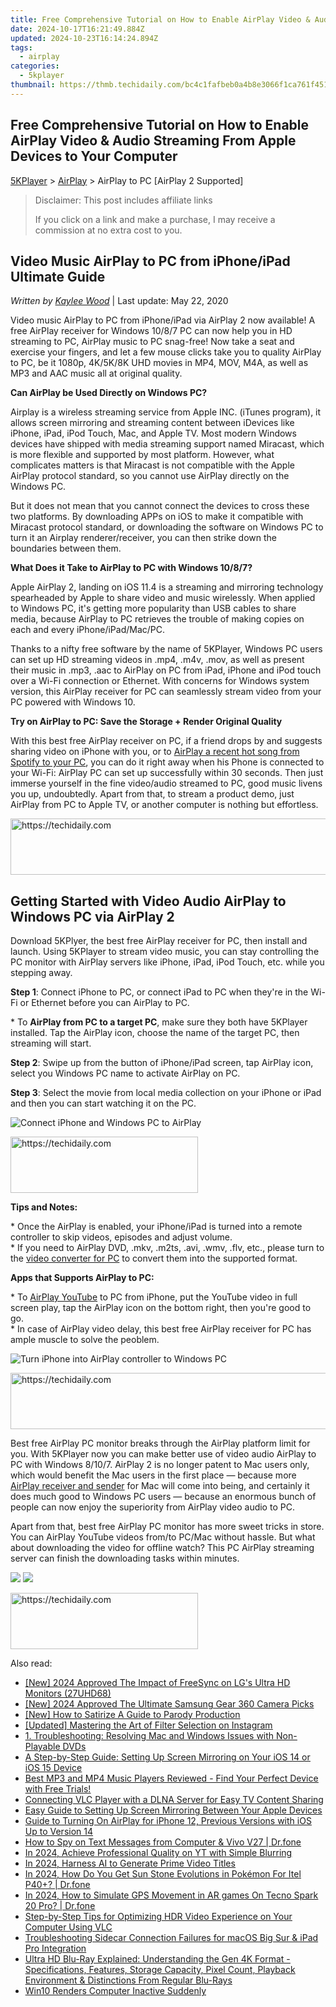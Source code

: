 ```yaml
---
title: Free Comprehensive Tutorial on How to Enable AirPlay Video & Audio Streaming From Apple Devices to Your Computer
date: 2024-10-17T16:21:49.884Z
updated: 2024-10-23T16:14:24.894Z
tags:
  - airplay
categories:
  - 5kplayer
thumbnail: https://thmb.techidaily.com/bc4c1fafbeb0a4b8e3066f1ca761f451b6c08fbe8e8ce84b7a7a9649ff05ac95.jpg
---
```


## Free Comprehensive Tutorial on How to Enable AirPlay Video & Audio Streaming From Apple Devices to Your Computer

[5KPlayer](https://tools.techidaily.com/5kplayer/products/) \> [AirPlay](https://tools.techidaily.com/5kplayer/airplay/) \> AirPlay to PC \[AirPlay 2 Supported\]

>  Disclaimer: This post includes affiliate links
>
>  If you click on a link and make a purchase, I may receive a commission at no extra cost to you.
>

## Video Music AirPlay to PC from iPhone/iPad Ultimate Guide

 _Written by [Kaylee Wood](https://www.quora.com/profile/Amanda-Hu-21)_ | Last update: May 22, 2020

Video music AirPlay to PC from iPhone/iPad via AirPlay 2 now available! A free AirPlay receiver for Windows 10/8/7 PC can now help you in HD streaming to PC, AirPlay music to PC snag-free! Now take a seat and exercise your fingers, and let a few mouse clicks take you to quality AirPlay to PC, be it 1080p, 4K/5K/8K UHD movies in MP4, MOV, M4A, as well as MP3 and AAC music all at original quality. 

 **Can AirPlay be Used Directly on Windows PC?**

Airplay is a wireless streaming service from Apple INC. (iTunes program), it allows screen mirroring and streaming content between iDevices like iPhone, iPad, iPod Touch, Mac, and Apple TV. Most modern Windows devices have shipped with media streaming support named Miracast, which is more flexible and supported by most platform. However, what complicates matters is that Miracast is not compatible with the Apple AirPlay protocol standard, so you cannot use AirPlay directly on the Windows PC.

But it does not mean that you cannot connect the devices to cross these two platforms. By downloading APPs on iOS to make it compatible with Miracast protocol standard, or downloading the software on Windows PC to turn it an Airplay renderer/receiver, you can then strike down the boundaries between them. 

**What Does it Take to AirPlay to PC with Windows 10/8/7?**

Apple AirPlay 2, landing on iOS 11.4 is a streaming and mirroring technology spearheaded by Apple to share video and music wirelessly. When applied to Windows PC, it's getting more popularity than USB cables to share media, because AirPlay to PC retrieves the trouble of making copies on each and every iPhone/iPad/Mac/PC.

Thanks to a nifty free software by the name of 5KPlayer, Windows PC users can set up HD streaming videos in .mp4, .m4v, .mov, as well as present their music in .mp3, .aac to AirPlay on PC from iPad, iPhone and iPod touch over a Wi-Fi connection or Ethernet. With concerns for Windows system version, this AirPlay receiver for PC can seamlessly stream video from your PC powered with Windows 10\. 

**Try on AirPlay to PC: Save the Storage + Render Original Quality**

With this best free AirPlay receiver on PC, if a friend drops by and suggests sharing video on iPhone with you, or to [AirPlay a recent hot song from Spotify to your PC](https://tools.techidaily.com/5kplayer/airplay/), you can do it right away when his Phone is connected to your Wi-Fi: AirPlay PC can set up successfully within 30 seconds. Then just immerse yourself in the fine video/audio streamed to PC, good music livens you up, undoubtedly. Apart from that, to stream a product demo, just AirPlay from PC to Apple TV, or another computer is nothing but effortless.

<!-- affiliate ads begin -->
<a href="https://ephamedtechinc.pxf.io/c/5597632/2137225/26400" target="_top" id="2137225">
  <img src="//a.impactradius-go.com/display-ad/26400-2137225" border="0" alt="https://techidaily.com" width="728" height="90"/>
</a>
<img height="0" width="0" src="https://ephamedtechinc.pxf.io/i/5597632/2137225/26400" style="position:absolute;visibility:hidden;" border="0" />
<!-- affiliate ads end -->

## Getting Started with Video Audio AirPlay to Windows PC via AirPlay 2

Download 5KPlyer, the best free AirPlay receiver for PC, then install and launch. Using 5KPlayer to stream video music, you can stay controlling the PC monitor with AirPlay servers like iPhone, iPad, iPod Touch, etc. while you stepping away.

**Step 1**: Connect iPhone to PC, or connect iPad to PC when they're in the Wi-Fi or Ethernet before you can AirPlay to PC.

\* To **AirPlay from PC to a target PC**, make sure they both have 5KPlayer installed. Tap the AirPlay icon, choose the name of the target PC, then streaming will start.

**Step 2**: Swipe up from the button of iPhone/iPad screen, tap AirPlay icon, select you Windows PC name to activate AirPlay on PC.

**Step 3**: Select the movie from local media collection on your iPhone or iPad and then you can start watching it on the PC.

![Connect iPhone and Windows PC to AirPlay](https://www.5kplayer.com/airplay/img/5k-airplay-pc-video-zjy-0320002.jpg) 

<!-- affiliate ads begin -->
<a href="https://aligracehair.sjv.io/c/5597632/1997630/19272" target="_top" id="1997630">
  <img src="//a.impactradius-go.com/display-ad/19272-1997630" border="0" alt="https://techidaily.com" width="300" height="90"/>
</a>
<img height="0" width="0" src="https://aligracehair.sjv.io/i/5597632/1997630/19272" style="position:absolute;visibility:hidden;" border="0" />
<!-- affiliate ads end -->

**Tips and Notes:**

\* Once the AirPlay is enabled, your iPhone/iPad is turned into a remote controller to skip videos, episodes and adjust volume.   
\* If you need to AirPlay DVD, .mkv, .m2ts, .avi, .wmv, .flv, etc., please turn to the [video converter for PC](https://tools.techidaily.com/5kplayer/products/) to convert them into the supported format.

**Apps that Supports AirPlay to PC:**

\* To [AirPlay YouTube](https://tools.techidaily.com/5kplayer/airplay/) to PC from iPhone, put the YouTube video in full screen play, tap the AirPlay icon on the bottom right, then you're good to go.   
 \* In case of AirPlay video delay, this best free AirPlay receiver for PC has ample muscle to solve the peoblem.

![Turn iPhone into AirPlay controller to Windows PC](https://www.5kplayer.com/airplay/img/5kp-airplay-windows-8-zjy.jpg) 

<!-- affiliate ads begin -->
<a href="https://unicoeye.pxf.io/c/5597632/2134235/18498" target="_top" id="2134235">
  <img src="//a.impactradius-go.com/display-ad/18498-2134235" border="0" alt="https://techidaily.com" width="728" height="90"/>
</a>
<img height="0" width="0" src="https://unicoeye.pxf.io/i/5597632/2134235/18498" style="position:absolute;visibility:hidden;" border="0" />
<!-- affiliate ads end -->

Best free AirPlay PC monitor breaks through the AirPlay platform limit for you. With 5KPlayer now you can make better use of video audio AirPlay to PC with Windows 8/10/7\. AirPlay 2 is no longer patent to Mac users only, which would benefit the Mac users in the first place — because more [AirPlay receiver and sender](https://tools.techidaily.com/5kplayer/airplay/) for Mac will come into being, and certainly it does much good to Windows PC users — because an enormous bunch of people can now enjoy the superiority from AirPlay video audio to PC.

Apart from that, best free AirPlay PC monitor has more sweet tricks in store. You can AirPlay YouTube videos from/to PC/Mac without hassle. But what about downloading the video for offline watch? This PC AirPlay streaming server can finish the downloading tasks within minutes.

[![](https://www.5kplayer.com/airplay/../button/freedownwhitewin.png)](https://tools.techidaily.com/5kplayer/products/) [![](https://www.5kplayer.com/airplay/../button/freedownbackmac.png)](https://tools.techidaily.com/5kplayer/products/)

<!-- affiliate ads begin -->
<a href="https://laganoo.pxf.io/c/5597632/1528681/16446" target="_top" id="1528681">
  <img src="//a.impactradius-go.com/display-ad/16446-1528681" border="0" alt="https://techidaily.com" width="300" height="90"/>
</a>
<img height="0" width="0" src="https://laganoo.pxf.io/i/5597632/1528681/16446" style="position:absolute;visibility:hidden;" border="0" />
<!-- affiliate ads end -->

<ins class="adsbygoogle"
     style="display:block"
     data-ad-format="autorelaxed"
     data-ad-client="ca-pub-7571918770474297"
     data-ad-slot="1223367746"></ins>

<ins class="adsbygoogle"
     style="display:block"
     data-ad-client="ca-pub-7571918770474297"
     data-ad-slot="8358498916"
     data-ad-format="auto"
     data-full-width-responsive="true"></ins>

<span class="atpl-alsoreadstyle">Also read:</span>
<div><ul>
<li><a href="https://article-files.techidaily.com/new-2024-approved-the-impact-of-freesync-on-lgs-ultra-hd-monitors-27uhd68/"><u>[New] 2024 Approved The Impact of FreeSync on LG's Ultra HD Monitors (27UHD68)</u></a></li>
<li><a href="https://fox-helps.techidaily.com/new-2024-approved-the-ultimate-samsung-gear-360-camera-picks/"><u>[New] 2024 Approved The Ultimate Samsung Gear 360 Camera Picks</u></a></li>
<li><a href="https://youtube-docs.techidaily.com/ow-to-satirize-a-guide-to-parody-production/"><u>[New] How to Satirize A Guide to Parody Production</u></a></li>
<li><a href="https://instagram-videos.techidaily.com/updated-mastering-the-art-of-filter-selection-on-instagram/"><u>[Updated] Mastering the Art of Filter Selection on Instagram</u></a></li>
<li><a href="https://media-tips.techidaily.com/1-troubleshooting-resolving-mac-and-windows-issues-with-non-playable-dvds/"><u>1. Troubleshooting: Resolving Mac and Windows Issues with Non-Playable DVDs</u></a></li>
<li><a href="https://media-tips.techidaily.com/a-step-by-step-guide-setting-up-screen-mirroring-on-your-ios-14-or-ios-15-device/"><u>A Step-by-Step Guide: Setting Up Screen Mirroring on Your iOS 14 or iOS 15 Device</u></a></li>
<li><a href="https://media-tips.techidaily.com/best-mp3-and-mp4-music-players-reviewed-find-your-perfect-device-with-free-trials/"><u>Best MP3 and MP4 Music Players Reviewed - Find Your Perfect Device with Free Trials!</u></a></li>
<li><a href="https://media-tips.techidaily.com/connecting-vlc-player-with-a-dlna-server-for-easy-tv-content-sharing/"><u>Connecting VLC Player with a DLNA Server for Easy TV Content Sharing</u></a></li>
<li><a href="https://media-tips.techidaily.com/easy-guide-to-setting-up-screen-mirroring-between-your-apple-devices/"><u>Easy Guide to Setting Up Screen Mirroring Between Your Apple Devices</u></a></li>
<li><a href="https://media-tips.techidaily.com/guide-to-turning-on-airplay-for-iphone-12-previous-versions-with-ios-up-to-version-14/"><u>Guide to Turning On AirPlay for iPhone 12, Previous Versions with iOS Up to Version 14</u></a></li>
<li><a href="https://android-location-track.techidaily.com/how-to-spy-on-text-messages-from-computer-and-vivo-v27-drfone-by-drfone-virtual-android/"><u>How to Spy on Text Messages from Computer & Vivo V27 | Dr.fone</u></a></li>
<li><a href="https://youtube-sure.techidaily.com/24-achieve-professional-quality-on-yt-with-simple-blurring/"><u>In 2024, Achieve Professional Quality on YT with Simple Blurring</u></a></li>
<li><a href="https://some-knowledge.techidaily.com/in-2024-harness-ai-to-generate-prime-video-titles/"><u>In 2024, Harness AI to Generate Prime Video Titles</u></a></li>
<li><a href="https://android-pokemon-go.techidaily.com/in-2024-how-do-you-get-sun-stone-evolutions-in-pokemon-for-itel-p40plus-drfone-by-drfone-virtual-android/"><u>In 2024, How Do You Get Sun Stone Evolutions in Pokémon For Itel P40+? | Dr.fone</u></a></li>
<li><a href="https://review-topics.techidaily.com/in-2024-how-to-simulate-gps-movement-in-ar-games-on-tecno-spark-20-pro-drfone-by-drfone-virtual-android/"><u>In 2024, How to Simulate GPS Movement in AR games On Tecno Spark 20 Pro? | Dr.fone</u></a></li>
<li><a href="https://media-tips.techidaily.com/step-by-step-tips-for-optimizing-hdr-video-experience-on-your-computer-using-vlc/"><u>Step-by-Step Tips for Optimizing HDR Video Experience on Your Computer Using VLC</u></a></li>
<li><a href="https://media-tips.techidaily.com/troubleshooting-sidecar-connection-failures-for-macos-big-sur-and-ipad-pro-integration/"><u>Troubleshooting Sidecar Connection Failures for macOS Big Sur & iPad Pro Integration</u></a></li>
<li><a href="https://media-tips.techidaily.com/ultra-hd-blu-ray-explained-understanding-the-gen-4k-format-specifications-features-storage-capacity-pixel-count-playback-environment-and-distinctions-from-r7/"><u>Ultra HD Blu-Ray Explained: Understanding the Gen 4K Format - Specifications, Features, Storage Capacity, Pixel Count, Playback Environment & Distinctions From Regular Blu-Rays</u></a></li>
<li><a href="https://win-howtos.techidaily.com/win10-renders-computer-inactive-suddenly/"><u>Win10 Renders Computer Inactive Suddenly</u></a></li>
</ul></div>


